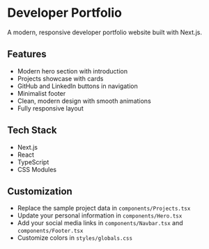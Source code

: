 # Developer Portfolio

A modern, responsive developer portfolio website built with Next.js.

## Features

- Modern hero section with introduction
- Projects showcase with cards
- GitHub and LinkedIn buttons in navigation
- Minimalist footer
- Clean, modern design with smooth animations
- Fully responsive layout

## Tech Stack

- Next.js
- React
- TypeScript
- CSS Modules


## Customization

- Replace the sample project data in `components/Projects.tsx`
- Update your personal information in `components/Hero.tsx`
- Add your social media links in `components/Navbar.tsx` and `components/Footer.tsx`
- Customize colors in `styles/globals.css`

